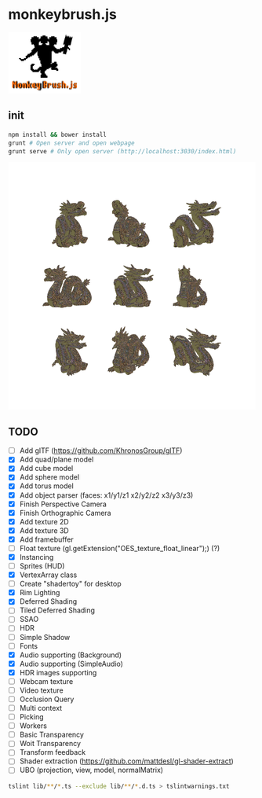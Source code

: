 # monkeybrush.js
![Logo](logo.png)

## init
```bash
npm install && bower install
grunt # Open server and open webpage
grunt serve # Only open server (http://localhost:3030/index.html)
```
![alt tag](descarga.png)

## TODO
- [ ] Add glTF (https://github.com/KhronosGroup/glTF)
- [x] Add quad/plane model
- [x] Add cube model
- [x] Add sphere model
- [x] Add torus model
- [x] Add object parser (faces: x1/y1/z1 x2/y2/z2 x3/y3/z3)
- [x] Finish Perspective Camera
- [x] Finish Orthographic Camera
- [x] Add texture 2D
- [x] Add texture 3D
- [x] Add framebuffer
- [ ] Float texture (gl.getExtension("OES_texture_float_linear");) (?)
- [x] Instancing
- [ ] Sprites (HUD)
- [x] VertexArray class
- [ ] Create "shadertoy" for desktop
- [x] Rim Lighting
- [x] Deferred Shading
- [ ] Tiled Deferred Shading
- [ ] SSAO
- [ ] HDR
- [ ] Simple Shadow
- [ ] Fonts
- [x] Audio supporting (Background)
- [x] Audio supporting (SimpleAudio)
- [x] HDR images supporting
- [ ] Webcam texture
- [ ] Video texture
- [ ] Occlusion Query
- [ ] Multi context
- [ ] Picking
- [ ] Workers
- [ ] Basic Transparency
- [ ] Woit Transparency
- [ ] Transform feedback
- [ ] Shader extraction (https://github.com/mattdesl/gl-shader-extract)
- [ ] UBO (projection, view, model, normalMatrix)

```bash
tslint lib/**/*.ts --exclude lib/**/*.d.ts > tslintwarnings.txt
```
